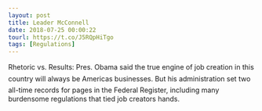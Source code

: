 ```yaml
---
layout: post
title: Leader McConnell
date: 2018-07-25 00:00:22
tourl: https://t.co/J5RQpHiTgo
tags: [Regulations]
---
```

Rhetoric vs. Results: Pres. Obama said the true engine of job creation in this country will always be Americas businesses. But his administration set two all-time records for pages in the Federal Register, including many burdensome regulations that tied job creators hands.